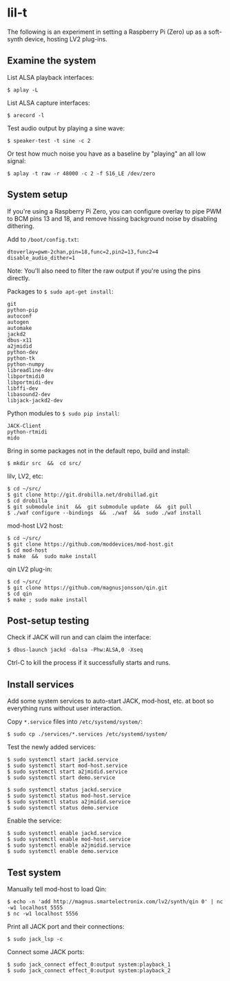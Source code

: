 # lil-t

The following is an experiment in setting a Raspberry Pi (Zero) up as a
soft-synth device, hosting LV2 plug-ins.


## Examine the system
List ALSA playback interfaces:
```
$ aplay -L
```

List ALSA capture interfaces:
```
$ arecord -l
```

Test audio output by playing a sine wave:
```
$ speaker-test -t sine -c 2
```

Or test how much noise you have as a baseline by "playing" an all low signal:
```
$ aplay -t raw -r 48000 -c 2 -f S16_LE /dev/zero
```


## System setup

If you're using a Raspberry Pi Zero, you can configure overlay to pipe PWM to BCM pins 13 and 18,
and remove hissing background noise by disabling dithering.

Add to `/boot/config.txt`:
```
dtoverlay=pwm-2chan,pin=18,func=2,pin2=13,func2=4
disable_audio_dither=1
```

Note: You'll also need to filter the raw output if you're using the pins directly.

Packages to `$ sudo apt-get install`:
```
git
python-pip
autoconf
autogen
automake
jackd2
dbus-x11
a2jmidid
python-dev
python-tk
python-numpy
libreadline-dev
libportmidi0
libportmidi-dev
libffi-dev
libasound2-dev
libjack-jackd2-dev
```

Python modules to `$ sudo pip install`:
```
JACK-Client
python-rtmidi
mido
```

Bring in some packages not in the default repo, build and install:
```
$ mkdir src  &&  cd src/
```

lilv, LV2, etc:
```
$ cd ~/src/
$ git clone http://git.drobilla.net/drobillad.git
$ cd drobilla
$ git submodule init  &&  git submodule update  &&  git pull
$ ./waf configure --bindings  &&  ./waf  &&  sudo ./waf install
```

mod-host LV2 host:
```
$ cd ~/src/
$ git clone https://github.com/moddevices/mod-host.git
$ cd mod-host
$ make  &&  sudo make install
```

qin LV2 plug-in:
```
$ cd ~/src/
$ git clone https://github.com/magnusjonsson/qin.git
$ cd qin
$ make ; sudo make install
```


## Post-setup testing

Check if JACK will run and can claim the interface:
```
$ dbus-launch jackd -dalsa -Phw:ALSA,0 -Xseq
```
Ctrl-C to kill the process if it successfully starts and runs.


## Install services
Add some system services to auto-start JACK, mod-host, etc. at boot so
everything runs without user interaction.

Copy `*.service` files into `/etc/systemd/system/`:
```
$ sudo cp ./services/*.services /etc/systemd/system/
```

Test the newly added services:
```
$ sudo systemctl start jackd.service
$ sudo systemctl start mod-host.service
$ sudo systemctl start a2jmidid.service
$ sudo systemctl start demo.service
```

```
$ sudo systemctl status jackd.service
$ sudo systemctl status mod-host.service
$ sudo systemctl status a2jmidid.service
$ sudo systemctl status demo.service
```

Enable the service:
```
$ sudo systemctl enable jackd.service
$ sudo systemctl enable mod-host.service
$ sudo systemctl enable a2jmidid.service
$ sudo systemctl enable demo.service
```


## Test system

Manually tell mod-host to load Qin:
```
$ echo -n 'add http://magnus.smartelectronix.com/lv2/synth/qin 0' | nc -w1 localhost 5555
$ nc -w1 localhost 5556
```

Print all JACK port and their connections:
```
$ sudo jack_lsp -c
```

Connect some JACK ports:
```
$ sudo jack_connect effect_0:output system:playback_1
$ sudo jack_connect effect_0:output system:playback_2
```
